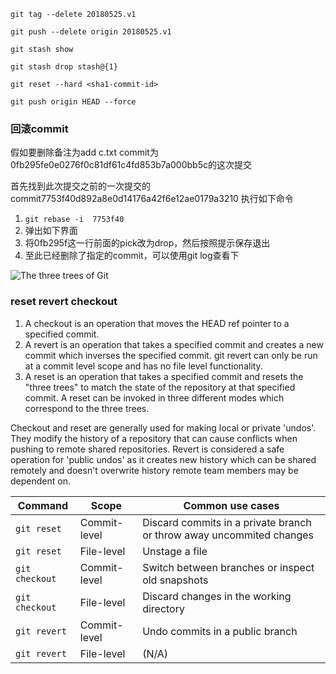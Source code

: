 
`git tag --delete 20180525.v1`

`git push --delete origin 20180525.v1`

`git stash show`

`git stash drop stash@{1}`

`git reset --hard <sha1-commit-id>`

`git push origin HEAD --force`

### 回滚commit
假如要删除备注为add c.txt commit为0fb295fe0e0276f0c81df61c4fd853b7a000bb5c的这次提交

首先找到此次提交之前的一次提交的commit7753f40d892a8e0d14176a42f6e12ae0179a3210
执行如下命令
1. `git rebase -i  7753f40`
2. 弹出如下界面
3. 将0fb295f这一行前面的pick改为drop，然后按照提示保存退出
4. 至此已经删除了指定的commit，可以使用git log查看下

![The three trees of Git](https://wac-cdn.atlassian.com/dam/jcr:0c5257d5-ff01-4014-af12-faf2aec53cc3/01.svg?cdnVersion=329)

### reset revert checkout 
1. A checkout is an operation that moves the HEAD ref pointer to a specified commit. 
2. A revert is an operation that takes a specified commit and creates a new commit which inverses the specified commit. git revert can only be run at a commit level scope and has no file level functionality.
3. A reset is an operation that takes a specified commit and resets the "three trees" to match the state of the repository at that specified commit. A reset can be invoked in three different modes which correspond to the three trees.

Checkout and reset are generally used for making local or private 'undos'. They modify the history of a repository that can cause conflicts when pushing to remote shared repositories. Revert is considered a safe operation for 'public undos' as it creates new history which can be shared remotely and doesn't overwrite history remote team members may be dependent on.



| Command | Scope | Common use cases |
|---|---|---|
| `git reset` | Commit-level | Discard commits in a private branch or throw away uncommited changes |
| `git reset` | File-level | Unstage a file |
| `git checkout` | Commit-level | Switch between branches or inspect old snapshots |
| `git checkout` | File-level | Discard changes in the working directory |
| `git revert` | Commit-level | Undo commits in a public branch |
| `git revert` | File-level | (N/A) |


